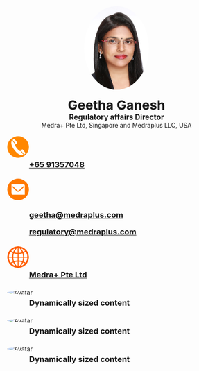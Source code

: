 <html>
<head>
<meta name="viewport" content="width=device-width, initial-scale=1">
<style>
.geetha_image {
  border-radius: 50%;
  display: block;
  margin-left: auto;
  margin-right: auto;
  width: 50%;
}
.geetha {
  text-align:center;
  font-size: 30px;
}
.designation {
  text-align:center;
  font-size: 17px;
}
.location {
  text-align:center;
  font-size: 14px;
}

.container {
  
    display:flex;
   width: 100%;
  
  margin-left: auto;
  margin-right: auto;
  
}
.icon_image {
   border-radius: 50%;
width: 50px;
max-width: none;
display: block;
}
.content {
    width: 50%;
    flex-grow: 1;
    padding: 1% 1% 1% 10%;
    font-size: 18px;
  
}
.intro {
  margin: auto;
 
}

</style>
</head>
<body>

<br>
<img class="geetha_image" src="1.jpg" alt="Geetha" style="width:150px">
<br>
<div class="intro">
<div class="geetha"><b>Geetha Ganesh</b></div>
<div class="designation"><b>Regulatory affairs Director</b></div>
<div class="location">Medra+ Pte Ltd, Singapore and Medraplus LLC, USA</div>

<br>
<div class="container">
    <div class="icon"><img class="icon_image" src="phone.jpg" alt="Avatar"></div>
    <div class="content"><b><a href="tel:+65 91357048">+65 91357048</a></b></div>
</div>
<br>
<div class="container">
    <div class="icon"><img class="icon_image" src="mail.png" alt="Avatar"></div>
  <div class="content">
    <b><p><a href="mailto:geetha@medraplus.com">geetha@medraplus.com</a></p>
    <p><a href="mailto:regulatory@medraplus.com">regulatory@medraplus.com</a></p></b>
  </div>
</div>
<div class="container">
    <div class="icon"><img class="icon_image" src="web.png" alt="Avatar"></div>
    <div class="content"><b><a href="http://medrasg.com/">Medra+ Pte Ltd</a></b></div>
</div>
<br>
<div class="container">
    <div class="icon"><img class="icon_image" src="img_avatar.png" alt="Avatar" style="width:100%"></div>
    <div class="content"><b>Dynamically sized content</b></div>
</div>
<br>
<div class="container">
    <div class="icon"><img class="icon_image" src="img_avatar.png" alt="Avatar" style="width:100%"></div>
    <div class="content"><b>Dynamically sized content</b></div>
</div>
<br>
<div class="container">
    <div class="icon"><img class="icon_image" src="img_avatar.png" alt="Avatar" style="width:100%"></div>
    <div class="content"><b>Dynamically sized content</b></div>
</div>

</div>
</body>
</html> 
